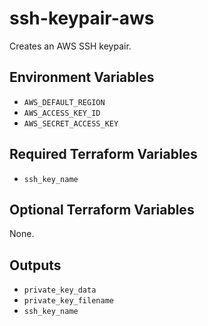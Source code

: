 # ssh-keypair-aws

Creates an AWS SSH keypair.

## Environment Variables

- `AWS_DEFAULT_REGION`
- `AWS_ACCESS_KEY_ID`
- `AWS_SECRET_ACCESS_KEY`

## Required Terraform Variables

- `ssh_key_name`

## Optional Terraform Variables

None.

## Outputs

- `private_key_data`
- `private_key_filename`
- `ssh_key_name`
